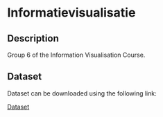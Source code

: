 # Informatievisualisatie

## Description

Group 6 of the Information Visualisation Course.

## Dataset

Dataset can be downloaded using the following link:

[Dataset](https://drive.google.com/file/d/1-KN4Fe4zjhzx-Q6bNQRIHH2NlcOey7iN/view?usp=sharing)